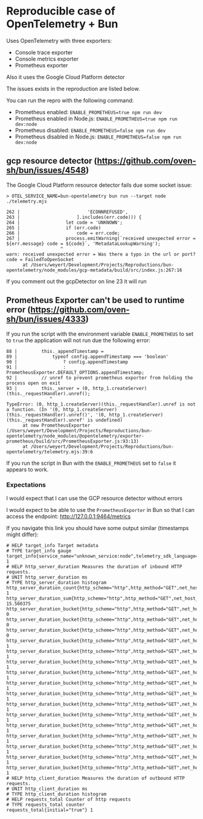 # Reproducible case of OpenTelemetry + Bun

Uses OpenTelemetry with three exporters:

  - Console trace exporter
  - Console metrics exporter
  - Prometheus exporter

Also it uses the Google Cloud Platform detector

The issues exists in the reproduction are listed below.

You can run the repro with the following command:

- Prometheus enabled: `ENABLE_PROMETHEUS=true npm run dev`
- Prometheus enabled in Node.js: `ENABLE_PROMETHEUS=true npm run dev:node`
- Prometheus disabled: `ENABLE_PROMETHEUS=false npm run dev`
- Prometheus disabled in Node.js: `ENABLE_PROMETHEUS=false npm run dev:node`

## gcp resource detector (https://github.com/oven-sh/bun/issues/4548)

The Google Cloud Platform resource detector fails due some socket issue:

```
> OTEL_SERVICE_NAME=bun-opentelemetry bun run --target node ./telemetry.mjs

262 |                         'ECONNREFUSED',
263 |                     ].includes(err.code))) {
264 |                 let code = 'UNKNOWN';
265 |                 if (err.code)
266 |                     code = err.code;
267 |                 process.emitWarning(`received unexpected error = ${err.message} code = ${code}`, 'MetadataLookupWarning');
                    ^
warn: received unexpected error = Was there a typo in the url or port? code = FailedToOpenSocket
      at /Users/weyert/Development/Projects/Reproductions/bun-opentelemetry/node_modules/gcp-metadata/build/src/index.js:267:16
```

If you comment out the gcpDetector on line 23 it will run

## Prometheus Exporter can't be used to runtime error (https://github.com/oven-sh/bun/issues/4333)

If you run the script with the environment variable `ENABLE_PROMETHEUS` to set to `true` the
application will not run due the following error:

```
88 |         this._appendTimestamp =
89 |             typeof config.appendTimestamp === 'boolean'
90 |                 ? config.appendTimestamp
91 |                 : PrometheusExporter.DEFAULT_OPTIONS.appendTimestamp;
92 |         // unref to prevent prometheus exporter from holding the process open on exit
93 |         this._server = (0, http_1.createServer)(this._requestHandler).unref();
                ^
TypeError: (0, http_1.createServer)(this._requestHandler).unref is not a function. (In '(0, http_1.createServer)(this._requestHandler).unref()', '(0, http_1.createServer)(this._requestHandler).unref' is undefined)
      at new PrometheusExporter (/Users/weyert/Development/Projects/Reproductions/bun-opentelemetry/node_modules/@opentelemetry/exporter-prometheus/build/src/PrometheusExporter.js:93:13)
      at /Users/weyert/Development/Projects/Reproductions/bun-opentelemetry/telemetry.mjs:39:6
```

If you run the script in Bun with the `ENABLE_PROMETHEUS`
 set to `false` it appears to work.


### Expectations

I would expect that I can use the GCP resource detector without errors

I would expect to be able to use the `PrometheusExporter` in Bun so that I
can access the endpoint: <http://127.0.0.1:9464/metrics>

If you navigate this link you should have some output similar (timestamps might differ):

```
# HELP target_info Target metadata
# TYPE target_info gauge
target_info{service_name="unknown_service:node",telemetry_sdk_language="nodejs",telemetry_sdk_name="opentelemetry",telemetry_sdk_version="1.15.2"} 1
# HELP http_server_duration Measures the duration of inbound HTTP requests.
# UNIT http_server_duration ms
# TYPE http_server_duration histogram
http_server_duration_count{http_scheme="http",http_method="GET",net_host_name="127.0.0.1",http_flavor="1.1",http_status_code="200",net_host_port="9464"} 1
http_server_duration_sum{http_scheme="http",http_method="GET",net_host_name="127.0.0.1",http_flavor="1.1",http_status_code="200",net_host_port="9464"} 15.560375
http_server_duration_bucket{http_scheme="http",http_method="GET",net_host_name="127.0.0.1",http_flavor="1.1",http_status_code="200",net_host_port="9464",le="0"} 0
http_server_duration_bucket{http_scheme="http",http_method="GET",net_host_name="127.0.0.1",http_flavor="1.1",http_status_code="200",net_host_port="9464",le="5"} 0
http_server_duration_bucket{http_scheme="http",http_method="GET",net_host_name="127.0.0.1",http_flavor="1.1",http_status_code="200",net_host_port="9464",le="10"} 0
http_server_duration_bucket{http_scheme="http",http_method="GET",net_host_name="127.0.0.1",http_flavor="1.1",http_status_code="200",net_host_port="9464",le="25"} 1
http_server_duration_bucket{http_scheme="http",http_method="GET",net_host_name="127.0.0.1",http_flavor="1.1",http_status_code="200",net_host_port="9464",le="50"} 1
http_server_duration_bucket{http_scheme="http",http_method="GET",net_host_name="127.0.0.1",http_flavor="1.1",http_status_code="200",net_host_port="9464",le="75"} 1
http_server_duration_bucket{http_scheme="http",http_method="GET",net_host_name="127.0.0.1",http_flavor="1.1",http_status_code="200",net_host_port="9464",le="100"} 1
http_server_duration_bucket{http_scheme="http",http_method="GET",net_host_name="127.0.0.1",http_flavor="1.1",http_status_code="200",net_host_port="9464",le="250"} 1
http_server_duration_bucket{http_scheme="http",http_method="GET",net_host_name="127.0.0.1",http_flavor="1.1",http_status_code="200",net_host_port="9464",le="500"} 1
http_server_duration_bucket{http_scheme="http",http_method="GET",net_host_name="127.0.0.1",http_flavor="1.1",http_status_code="200",net_host_port="9464",le="750"} 1
http_server_duration_bucket{http_scheme="http",http_method="GET",net_host_name="127.0.0.1",http_flavor="1.1",http_status_code="200",net_host_port="9464",le="1000"} 1
http_server_duration_bucket{http_scheme="http",http_method="GET",net_host_name="127.0.0.1",http_flavor="1.1",http_status_code="200",net_host_port="9464",le="2500"} 1
http_server_duration_bucket{http_scheme="http",http_method="GET",net_host_name="127.0.0.1",http_flavor="1.1",http_status_code="200",net_host_port="9464",le="5000"} 1
http_server_duration_bucket{http_scheme="http",http_method="GET",net_host_name="127.0.0.1",http_flavor="1.1",http_status_code="200",net_host_port="9464",le="7500"} 1
http_server_duration_bucket{http_scheme="http",http_method="GET",net_host_name="127.0.0.1",http_flavor="1.1",http_status_code="200",net_host_port="9464",le="10000"} 1
http_server_duration_bucket{http_scheme="http",http_method="GET",net_host_name="127.0.0.1",http_flavor="1.1",http_status_code="200",net_host_port="9464",le="+Inf"} 1
# HELP http_client_duration Measures the duration of outbound HTTP requests.
# UNIT http_client_duration ms
# TYPE http_client_duration histogram
# HELP requests_total Counter of http requests
# TYPE requests_total counter
requests_total{initial="true"} 1
```
